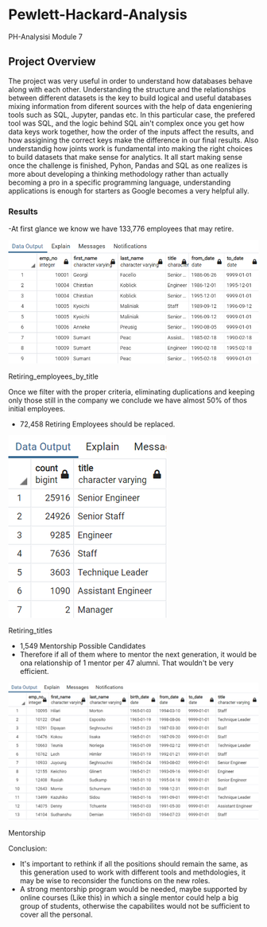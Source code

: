 # Pewlett-Hackard-Analysis
PH-Analysisi Module 7 

## Project Overview

The project was very useful in order to understand how databases behave along with each other. Understanding the structure and the relationships between different datasets is the key to build logical and useful databases mixing information from diferent sources with the help of data engeniering tools such as SQL, Jupyter, pandas etc. In this particular case, the prefered tool was SQL, and the logic behind SQL ain't complex once you get how data keys work together, how the order of the inputs affect the results, and how assigining the correct keys make the difference in our final results. 
Also understandig how joints work is fundamental into making the right choices to build datasets that make sense for analytics. 
It all start making sense once the challenge is finished, Pyhon, Pandas and SQL as one realizes is more about developing a thinking methodology rather than actually becoming a pro in a specific programming language, understanding applications is enough for starters as Google becomes a very helpful ally.

### Results

-At first glance we know we have 133,776 employees that may retire.

![retiring_employees_by_title](https://github.com/dpiedra86/Pewlett-Hackard-Analysis/blob/main/Img/retiring_employees_by_title.png)

Retiring_employees_by_title

Once we filter with the proper criteria, eliminating duplications and keeping only those still in the company we conclude we have almost 50% of thos initial employees. 
- 72,458 Retiring Employees should be replaced.

![retiring_titles](https://github.com/dpiedra86/Pewlett-Hackard-Analysis/blob/main/Img/retiring_titles.png)

Retiring_titles

-  1,549 Mentorship Possible Candidates
-  Therefore if all of them where to mentor the next generation, it would be ona relationship of 1 mentor per 47 alumni. That wouldn't be very efficient. 

![mentorship](https://github.com/dpiedra86/Pewlett-Hackard-Analysis/blob/main/Img/mentorship.png)

Mentorship

Conclusion:
- It's important to rethink if all the positions should remain the same, as this generation used to work with different tools and methdologies, it may be wise to reconsider the functions on the new roles. 
- A strong mentorship program would be needed, maybe supported by online courses (Like this) in which a single mentor could help a big group of students, otherwise the capabilites would not be sufficient to cover all the personal. 


